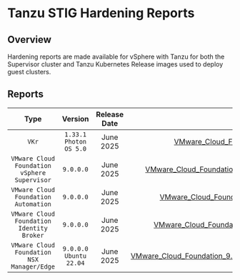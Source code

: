 # Tanzu STIG Hardening Reports

## Overview
Hardening reports are made available for vSphere with Tanzu for both the Supervisor cluster and Tanzu Kubernetes Release images used to deploy guest clusters.

## Reports
|       Type                                |       Version      |     Release Date   |      Download      |
|:-----------------------------------------:|:------------------:|:------------------:|:------------------:|
|     `VKr`                                 |  `1.33.1` `Photon OS 5.0` |     June 2025  |[VMware_Cloud_Foundation_VKr_1.33.1_STIG_Hardening_Overview.pdf](VMware_Cloud_Foundation_VKr_1.33.1_STIG_Hardening_Overview.pdf)|
|     `VMware Cloud Foundation vSphere Supervisor`                          |       `9.0.0.0`     |     June 2025     |[VMware_Cloud_Foundation_9.0.0.0_vSphere_Supervisor_STIG_Hardening_Overview.pdf](VMware_Cloud_Foundation_9.0.0.0_vSphere_Supervisor_STIG_Hardening_Overview.pdf)|
|     `VMware Cloud Foundation Automation`                                 |  `9.0.0.0` |     June 2025  |[VMware_Cloud_Foundation_9.0.0.0_Automation_STIG_Hardening_Overview.pdf](VMware_Cloud_Foundation_9.0.0.0_Automation_STIG_Hardening_Overview.pdf)|
|     `VMware Cloud Foundation Identity Broker`                                 |  `9.0.0.0` |     June 2025  |[VMware_Cloud_Foundation_9.0.0.0_Identity_Broker_STIG_Hardening_Overview.pdf](VMware_Cloud_Foundation_9.0.0.0_Identity_Broker_STIG_Hardening_Overview.pdf)|
|     `VMware Cloud Foundation NSX Manager/Edge`                                 |  `9.0.0.0` `Ubuntu 22.04` |     June 2025  |[VMware_Cloud_Foundation_9.0.0.0_NSX_Manager_Edge_Ubuntu_STIG_Hardening_Overview.pdf](VMware_Cloud_Foundation_9.0.0.0_NSX_Manager_Edge_Ubuntu_STIG_Hardening_Overview.pdf)|

